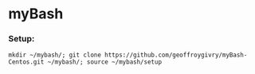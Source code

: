 # myBash

### Setup:
```
mkdir ~/mybash/; git clone https://github.com/geoffroygivry/myBash-Centos.git ~/mybash/; source ~/mybash/setup
```

